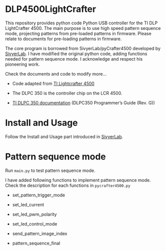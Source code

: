 # DLP4500LightCrafter

This repository provides python code Python USB controller for the TI DLP LightCrafter 4500. The main purpose is to use high speed pattern sequence mode, projecting patterns from pre-loaded patterns in firmware. Please relate to documents for pre-loading patterns in firmware.

The core program is borrowed from SivyerLab/pyCrafter4500 developed by [SivyerLab](https://github.com/SivyerLab/pyCrafter4500). I have modified the original python code, adding functions needed for pattern sequence mode. I acknowledge and respect his pioneering work.

Check the documents and code to modify more...

- Code adapted from [TI Lightcrafter 4500](https://github.com/csi-dcsc/Pycrafter6500)

- The DLPC 350 is the controller chip on the LCR 4500.

- [TI DLPC 350 documentation](http://www.ti.com/product/DLPC350/technicaldocuments) (DLPC350 Programmer’s Guide (Rev. G))

# Install and Usage

Follow the Install and Usage part introduced in [SivyerLab](https://github.com/SivyerLab/pyCrafter4500).

# Pattern sequence mode

Run ```main.py``` to test pattern sequence mode.

I have added following functions to implement pattern sequence mode. Check the description for each functions in ```pycrafter4500.py```

- set_pattern_trigger_mode
  
- set_led_current

- set_led_pwm_polarity

- set_led_control_mode
 
- send_pattern_image_index

- pattern_sequence_final
